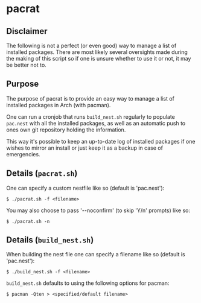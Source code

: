 # pacrat

## Disclaimer

The following is not a perfect (or even good) way to manage
a list of installed packages. There are most likely several
oversights made during the making of this script so if one is
unsure whether to use it or not, it may be better not to.

## Purpose

The purpose of pacrat is to provide an easy way to manage a list
of installed packages in Arch (with pacman).

One can run a cronjob that runs `build_nest.sh` regularly to populate
`pac.nest` with all the installed packages, as well as an automatic
push to ones own git repository holding the information.

This way it's possible to keep an up-to-date log of installed packages
if one wishes to mirror an install or just keep it as a backup in case
of emergencies.

## Details (`pacrat.sh`)

One can specify a custom nestfile like so (default is 'pac.nest'):

    $ ./pacrat.sh -f <filename>

You may also choose to pass '--noconfirm' (to skip 'Y/n' prompts) like so:

    $ ./pacrat.sh -n

## Details (`build_nest.sh`)

When building the nest file one can specify a filename like so (default is 'pac.nest'):

    $ ./build_nest.sh -f <filename>

`build_nest.sh` defaults to using the following options for pacman:

    $ pacman -Qten > <specified/default filename>
